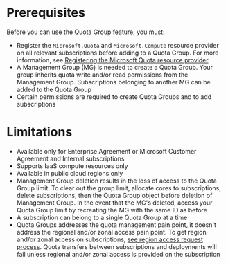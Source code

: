 # Prerequisites

Before you can use the Quota Group feature, you must:

- Register the `Microsoft.Quota` and `Microsoft.Compute` resource provider on all relevant subscriptions before adding to a Quota Group. For more information, see [Registering the Microsoft Quota resource provider](https://learn.microsoft.com/en-us/rest/api/quota/#registering-the-microsoft-quota-resource-provider)
- A Management Group (MG) is needed to create a Quota Group. Your group inherits quota write and/or read permissions from the Management Group. Subscriptions belonging to another MG can be added to the Quota Group
- Certain permissions are required to create Quota Groups and to add subscriptions

# Limitations

- Available only for Enterprise Agreement or Microsoft Customer Agreement and Internal subscriptions
- Supports IaaS compute resources only
- Available in public cloud regions only
- Management Group deletion results in the loss of access to the Quota Group limit. To clear out the group limit, allocate cores to subscriptions, delete subscriptions, then the Quota Group object before deletion of Management Group. In the event that the MG's deleted, access your Quota Group limit by recreating the MG with the same ID as before
- A subscription can belong to a single Quota Group at a time
- Quota Groups addresses the quota management pain point, it doesn't address the regional and/or zonal access pain point. To get region and/or zonal access on subscriptions, [see region access request process](https://learn.microsoft.com/en-us/troubleshoot/azure/general/region-access-request-process). Quota transfers between subscriptions and deployments will fail unless regional and/or zonal access is provided on the subscription
